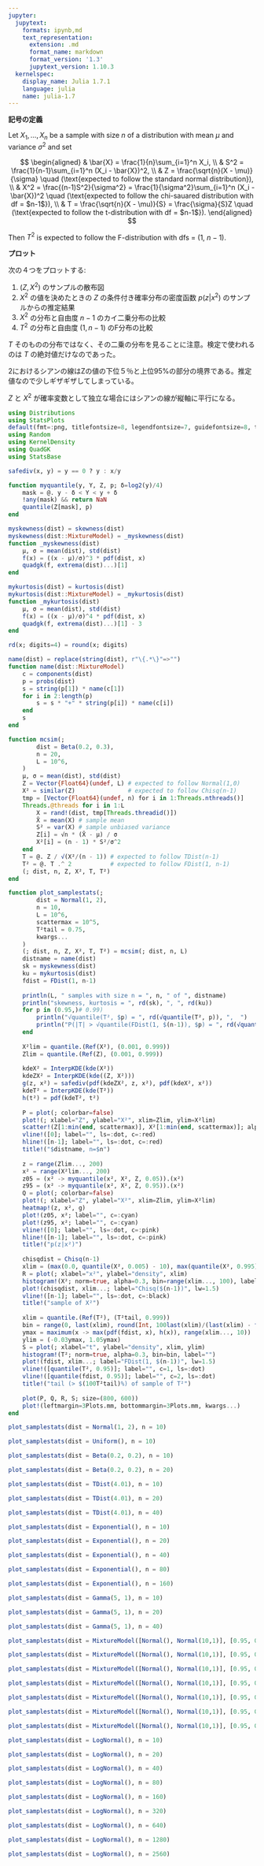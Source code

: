 ```yaml
---
jupyter:
  jupytext:
    formats: ipynb,md
    text_representation:
      extension: .md
      format_name: markdown
      format_version: '1.3'
      jupytext_version: 1.10.3
  kernelspec:
    display_name: Julia 1.7.1
    language: julia
    name: julia-1.7
---
```


__記号の定義__

Let $X_1,\ldots,X_n$ be a sample with size $n$ of a distribution with mean $\mu$ and variance $\sigma^2$ and set

$$
\begin{aligned}
&
\bar{X} = \frac{1}{n}\sum_{i=1}^n X_i,
\\ &
S^2 = \frac{1}{n-1}\sum_{i=1}^n (X_i - \bar{X})^2,
\\ &
Z = \frac{\sqrt{n}(X - \mu)}{\sigma}
\quad (\text{expected to follow the standard normal distribution}),
\\ &
X^2 = \frac{(n-1)S^2}{\sigma^2} = \frac{1}{\sigma^2}\sum_{i=1}^n (X_i - \bar{X})^2
\quad (\text{expected to follow the chi-sauared distribution with df = $n-1$}),
\\ &
T = \frac{\sqrt{n}(X - \mu)}{S} = \frac{\sigma}{S}Z
\quad (\text{expected to follow the t-distribution with df = $n-1$}).
\end{aligned}
$$

Then $T^2$ is expected to follow the F-distribution with dfs = ($1$, $n-1$).


__プロット__

次の４つをプロットする:

1. $(Z, X^2)$ のサンプルの散布図
2. $X^2$ の値を決めたときの $Z$ の条件付き確率分布の密度函数 $p(z|x^2)$ のサンプルからの推定結果
3. $X^2$ の分布と自由度 $n-1$ のカイ二乗分布の比較
4. $T^2$ の分布と自由度 $(1, n-1)$ のF分布の比較

$T$ そのものの分布ではなく、その二乗の分布を見ることに注意。検定で使われるのは $T$ の絶対値だけなのであった。 

2におけるシアンの線はZの値の下位５％と上位95%の部分の境界である。推定値なので少しギザギザしてしまっている。

$Z$ と $X^2$ が確率変数として独立な場合にはシアンの線が縦軸に平行になる。

```julia
using Distributions
using StatsPlots
default(fmt=:png, titlefontsize=8, legendfontsize=7, guidefontsize=8, tickfontsize=6)
using Random
using KernelDensity
using QuadGK
using StatsBase

safediv(x, y) = y == 0 ? y : x/y

function myquantile(y, Y, Z, p; δ=log2(y)/4)
    mask = @. y - δ < Y < y + δ
    !any(mask) && return NaN
    quantile(Z[mask], p)
end

myskewness(dist) = skewness(dist)
myskewness(dist::MixtureModel) = _myskewness(dist)
function _myskewness(dist)
    μ, σ = mean(dist), std(dist)
    f(x) = ((x - μ)/σ)^3 * pdf(dist, x)
    quadgk(f, extrema(dist)...)[1]
end

mykurtosis(dist) = kurtosis(dist)
mykurtosis(dist::MixtureModel) = _mykurtosis(dist)
function _mykurtosis(dist)
    μ, σ = mean(dist), std(dist)
    f(x) = ((x - μ)/σ)^4 * pdf(dist, x)
    quadgk(f, extrema(dist)...)[1] - 3
end

rd(x; digits=4) = round(x; digits)

name(dist) = replace(string(dist), r"\{.*\}"=>"")
function name(dist::MixtureModel)
    c = components(dist)
    p = probs(dist)
    s = string(p[1]) * name(c[1])
    for i in 2:length(p)
        s = s * "+" * string(p[i]) * name(c[i])
    end
    s
end

function mcsim(;
        dist = Beta(0.2, 0.3),
        n = 20,
        L = 10^6,
    )
    μ, σ = mean(dist), std(dist)
    Z = Vector{Float64}(undef, L) # expected to follow Normal(1,0)
    X² = similar(Z)               # expected to follow Chisq(n-1)
    tmp = [Vector{Float64}(undef, n) for i in 1:Threads.nthreads()]
    Threads.@threads for i in 1:L
        X = rand!(dist, tmp[Threads.threadid()])
        X̄ = mean(X) # sample mean
        S² = var(X) # sample unbiased variance
        Z[i] = √n * (X̄ - μ) / σ
        X²[i] = (n - 1) * S²/σ^2
    end
    T = @. Z / √(X²/(n - 1)) # expected to follow TDist(n-1)
    T² = @. T .^ 2           # expected to follow FDist(1, n-1)
    (; dist, n, Z, X², T, T²)
end

function plot_samplestats(;
        dist = Normal(1, 2),
        n = 10,
        L = 10^6,
        scattermax = 10^5,
        T²tail = 0.75,
        kwargs...
    )
    (; dist, n, Z, X², T, T²) = mcsim(; dist, n, L)
    distname = name(dist)
    sk = myskewness(dist)
    ku = mykurtosis(dist)
    fdist = FDist(1, n-1)
    
    println(L, " samples with size n = ", n, " of ", distname)
    println("skewness, kurtosis = ", rd(sk), ", ", rd(ku))
    for p in (0.95,)# 0.99)
        println("√quantile(T², $p) = ", rd(√quantile(T², p)), ",  ")
        println("P(|T| > √quantile(FDist(1, $(n-1)), $p) = ", rd(√quantile(fdist, p)), ") = ",  rd(1 - ecdf(T²)(quantile(fdist, p))))
    end
    
    X²lim = quantile.(Ref(X²), (0.001, 0.999))
    Zlim = quantile.(Ref(Z), (0.001, 0.999))
    
    kdeX² = InterpKDE(kde(X²))
    kdeZX² = InterpKDE(kde((Z, X²)))
    g(z, x²) = safediv(pdf(kdeZX², z, x²), pdf(kdeX², x²))
    kdeT² = InterpKDE(kde(T²))
    h(t²) = pdf(kdeT², t²)
    
    P = plot(; colorbar=false)
    plot!(; xlabel="Z", ylabel="X²", xlim=Zlim, ylim=X²lim)
    scatter!(Z[1:min(end, scattermax)], X²[1:min(end, scattermax)]; alpha=0.3, msw=0, ms=1, label="")
    vline!([0]; label="", ls=:dot, c=:red)
    hline!([n-1]; label="", ls=:dot, c=:red)
    title!("$distname, n=$n")
    
    z = range(Zlim..., 200)
    x² = range(X²lim..., 200)
    z05 = (x² -> myquantile(x², X², Z, 0.05)).(x²)
    z95 = (x² -> myquantile(x², X², Z, 0.95)).(x²)
    Q = plot(; colorbar=false)
    plot!(; xlabel="Z", ylabel="X²", xlim=Zlim, ylim=X²lim)
    heatmap!(z, x², g)
    plot!(z05, x²; label="", c=:cyan)
    plot!(z95, x²; label="", c=:cyan)
    vline!([0]; label="", ls=:dot, c=:pink)
    hline!([n-1]; label="", ls=:dot, c=:pink)
    title!("p(z|x²)")
    
    chisqdist = Chisq(n-1)
    xlim = (max(0.0, quantile(X², 0.005) - 10), max(quantile(X², 0.995), quantile(chisqdist, 0.999)))
    R = plot(; xlabel="x²", ylabel="density", xlim)
    histogram!(X²; norm=true, alpha=0.3, bin=range(xlim..., 100), label="")
    plot!(chisqdist, xlim...; label="Chisq($(n-1))", lw=1.5)
    vline!([n-1]; label="", ls=:dot, c=:black)
    title!("sample of X²")
    
    xlim = quantile.(Ref(T²), (T²tail, 0.999))
    bin = range(0, last(xlim), round(Int, 100last(xlim)/(last(xlim) - first(xlim))))
    ymax = maximum(x -> max(pdf(fdist, x), h(x)), range(xlim..., 10))
    ylim = (-0.03ymax, 1.05ymax)
    S = plot(; xlabel="t", ylabel="density", xlim, ylim)
    histogram!(T²; norm=true, alpha=0.3, bin=bin, label="")
    plot!(fdist, xlim...; label="FDist(1, $(n-1))", lw=1.5)
    vline!([quantile(T², 0.95)]; label="", c=1, ls=:dot)
    vline!([quantile(fdist, 0.95)]; label="", c=2, ls=:dot)
    title!("tail (> $(100T²tail)%) of sample of T²")
    
    plot(P, Q, R, S; size=(800, 600))
    plot!(leftmargin=3Plots.mm, bottommargin=3Plots.mm, kwargs...)
end
```

```julia
plot_samplestats(dist = Normal(1, 2), n = 10)
```

```julia
plot_samplestats(dist = Uniform(), n = 10)
```

```julia
plot_samplestats(dist = Beta(0.2, 0.2), n = 10)
```

```julia
plot_samplestats(dist = Beta(0.2, 0.2), n = 20)
```

```julia
plot_samplestats(dist = TDist(4.01), n = 10)
```

```julia
plot_samplestats(dist = TDist(4.01), n = 20)
```

```julia
plot_samplestats(dist = TDist(4.01), n = 40)
```

```julia
plot_samplestats(dist = Exponential(), n = 10)
```

```julia
plot_samplestats(dist = Exponential(), n = 20)
```

```julia
plot_samplestats(dist = Exponential(), n = 40)
```

```julia
plot_samplestats(dist = Exponential(), n = 80)
```

```julia
plot_samplestats(dist = Exponential(), n = 160)
```

```julia
plot_samplestats(dist = Gamma(5, 1), n = 10)
```

```julia
plot_samplestats(dist = Gamma(5, 1), n = 20)
```

```julia
plot_samplestats(dist = Gamma(5, 1), n = 40)
```

```julia
plot_samplestats(dist = MixtureModel([Normal(), Normal(10,1)], [0.95, 0.05]), n = 10)
```

```julia
plot_samplestats(dist = MixtureModel([Normal(), Normal(10,1)], [0.95, 0.05]), n = 20)
```

```julia
plot_samplestats(dist = MixtureModel([Normal(), Normal(10,1)], [0.95, 0.05]), n = 40)
```

```julia
plot_samplestats(dist = MixtureModel([Normal(), Normal(10,1)], [0.95, 0.05]), n = 80)
```

```julia
plot_samplestats(dist = MixtureModel([Normal(), Normal(10,1)], [0.95, 0.05]), n = 160)
```

```julia
plot_samplestats(dist = MixtureModel([Normal(), Normal(10,1)], [0.95, 0.05]), n = 320)
```

```julia
plot_samplestats(dist = MixtureModel([Normal(), Normal(10,1)], [0.95, 0.05]), n = 640)
```

```julia
plot_samplestats(dist = LogNormal(), n = 10)
```

```julia
plot_samplestats(dist = LogNormal(), n = 20)
```

```julia
plot_samplestats(dist = LogNormal(), n = 40)
```

```julia
plot_samplestats(dist = LogNormal(), n = 80)
```

```julia
plot_samplestats(dist = LogNormal(), n = 160)
```

```julia
plot_samplestats(dist = LogNormal(), n = 320)
```

```julia
plot_samplestats(dist = LogNormal(), n = 640)
```

```julia
plot_samplestats(dist = LogNormal(), n = 1280)
```

```julia
plot_samplestats(dist = LogNormal(), n = 2560)
```

```julia

```
